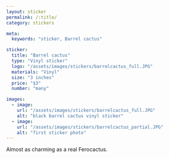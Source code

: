 ```yaml
---
layout: sticker
permalink: /:title/
category: stickers

meta:
  keywords: "sticker, Barrel cactus"

sticker:
  title: "Barrel cactus"
  type: "Vinyl sticker"
  logo: "/assets/images/stickers/barrelcactus_full.JPG"
  materials: "Vinyl"
  size: "3 inches"
  price: "$3"
  number: "many"

images:
  - image:
    url: "/assets/images/stickers/barrelcactus_full.JPG"
    alt: "black barrel cactus vinyl sticker"
  - image:
    url: "/assets/images/stickers/barrelcactus_partial.JPG"
    alt: "first sticker photo"
---
```

<p>Almost as charming as a real Ferocactus.</p>